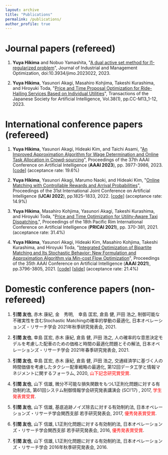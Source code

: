 ```yaml
---
layout: archive
title: "Publications"
permalink: /publications/
author_profile: true
---
```


# Journal papers (refereed)
1. **Yuya Hikima** and Nobuo Yamashita, "[A dual active set method for l1-regularized problem](https://www.aimsciences.org/article/doi/10.3934/jimo.2023022)", Journal of Industrial and Management Optimization, doi:10.3934/jimo.2023022, 2023. 

1. **Yuya Hikima**, Yasunori Akagi, Masahiro Kohjima, Takeshi Kurashima, and Hiroyuki Toda, "[Price and Time Proposal Optimization for Ride-Hailing Services Based on Individual Utilities](https://www.jstage.jst.go.jp/article/tjsai/38/1/38_38-1_C-M13/_article/-char/en)", Transactions of the Japanese Society for Artificial Intelligence, Vol.38(1), pp.CC-M13_1-12, 2023.

# International conference papers (refereed)
1. **Yuya Hikima**, Yasunori Akagi, Hideaki Kim, and Taichi Asami, "[An Improved Approximation Algorithm for Wage Determination and Online Task Allocation in Crowd-sourcing](https://ojs.aaai.org/index.php/AAAI/article/view/25512)", Proceedings of the 37th AAAI Conference on Artificial Intelligence (**AAAI 2023**), pp. 3977-3986, 2023. \[[code](https://github.com/Yuya-Hikima/AAAI2023-An-Improved-Approximation-Algorithm-for-Wage-Determination-and-Online-Task-Allocation)\] (acceptance rate: 19.6%)

1. **Yuya Hikima**, Yasunori Akagi, Marumo Naoki, and Hideaki Kim, "[Online Matching with Controllable Rewards and Arrival Probabilities](https://www.ijcai.org/proceedings/2022/0254.pdf)", Proceedings of the 31st International Joint Conference on Artificial Intelligence (**IJCAI 2022**), pp.1825-1833, 2022. \[[code](https://github.com/Yuya-Hikima/IJCAI2022-Online-Matching-with-Controllable-Rewards-and-Arrival-Probabilities)\] \(acceptance rate: 14.9%)

1. **Yuya Hikima**, Masahiro Kohjima, Yasunori Akagi, Takeshi Kurashima, and Hiroyuki Toda, "[Price and Time Optimization for Utility-Aware Taxi Dispatching.](https://link.springer.com/chapter/10.1007/978-3-030-89188-6_28)", Proceedings of the 18th Pacific Rim International Conference on Artificial Intelligence (**PRICAI 2021**), pp. 370-381, 2021. (acceptance rate: 31.4%)

1. **Yuya Hikima**, Yasunori Akagi, Hideaki Kim, Masahiro Kohjima, Takeshi Kurashima, and Hiroyuki Toda, "[Integrated Optimization of Bipartite Matching and Its Stochastic Behavior: New Formulation and Approximation Algorithm via Min-cost Flow Optimization](https://ojs.aaai.org/index.php/AAAI/article/view/16497)", Proceedings of the 35th AAAI Conference on Artificial Intelligence (**AAAI 2021**), pp.3796-3805, 2021. \[[code](https://github.com/Yuya-Hikima/AAAI-2021-Integrated-Optimization-fot-Bipartite-Matching-and-Its-Stochastic-Behavior)\] \[[slide](https://slideslive.com/38948403/integrated-optimization-of-bipartite-matching-and-its-stochastic-behavior-new-formulation-and-approximation-algorithm-via-mincost-flow-optimization)\] (acceptance rate: 21.4%)


# Domestic conference papers (non-refereed)

1. **引間 友也**, 赤木 康紀, 金　秀明,　幸島 匡宏, 倉島 健, 戸田 浩之,  制御可能な不確実性を含むStochastic Matchingの確率的挙動の最適化, 日本オペレーションズ・リサーチ学会 2021年秋季研究発表会, 2021. 

1. **引間 友也**, 幸島 匡宏, 赤木 康紀, 倉島 健, 戸田 浩之,  人の確率的な意思決定モデルを考慮した配車のための価格と時間の最適化問題とその解法, 日本オペレーションズ・リサーチ学会 2021年春季研究発表会, 2021.

1. **引間 友也**, 幸島 匡宏, 赤木 康紀, 倉島 健, 戸田 浩之, 交通経済学に基づく人の時間価値を考慮したタクシー配車戦略の最適化, 第12回データ工学と情報マネジメントに関するフォーラム, 2020, <span style="color: red; ">山下記念研究賞受賞</span>.

1. **引間 友也**, 山下 信雄,  微分不可能な損失関数をもつL1正則化問題に対する有効制約法, 第61回システム制御情報学会研究発表講演会 (SCI’17) , 2017, <span style="color: red; ">学生発表賞受賞</span>. 

1. **引間 友也**, 山下 信雄,  基底追跡ノイズ除去に対する有効制約法, 日本オペレーションズ・リサーチ学会関西支部 若手研究発表会, 2017, <span style="color: red; ">優秀発表賞受賞</span>.

1. **引間 友也**, 山下 信雄,  L1正則化問題に対する有効制約法, 日本オペレーションズ・リサーチ学会関西支部 若手研究発表会, 2016, <span style="color: red; ">優秀発表賞受賞</span>.

1. **引間 友也**, 山下 信雄,  L1正則化問題に対する有効制約法, 日本オペレーションズ・リサーチ学会 2016年秋季研究発表会, 2016. 

